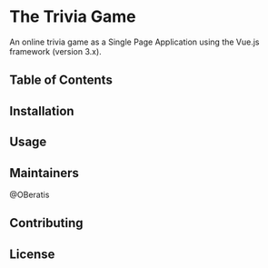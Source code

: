 # The Trivia Game

An online trivia game as a Single Page Application using the Vue.js framework (version 3.x).

## Table of Contents

## Installation

## Usage

## Maintainers

@OBeratis

## Contributing

## License
